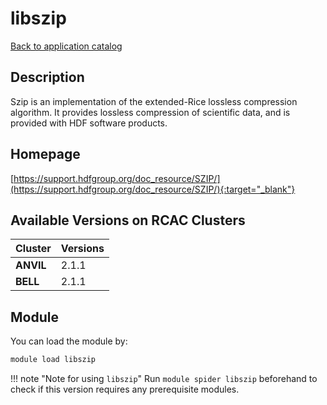 # libszip

[Back to application catalog](../app_catalog.md)

## Description

Szip is an implementation of the extended-Rice lossless compression algorithm. It provides lossless compression of scientific data, and is provided with HDF software products.

## Homepage

[https://support.hdfgroup.org/doc_resource/SZIP/](https://support.hdfgroup.org/doc_resource/SZIP/){:target="_blank"}

## Available Versions on RCAC Clusters

|Cluster|Versions|
|---|---|
**ANVIL**|2.1.1
**BELL**|2.1.1

## Module

You can load the module by:

```bash
module load libszip
```

!!! note "Note for using `libszip`"
    Run `module spider libszip` beforehand to check if this version requires any prerequisite modules.
